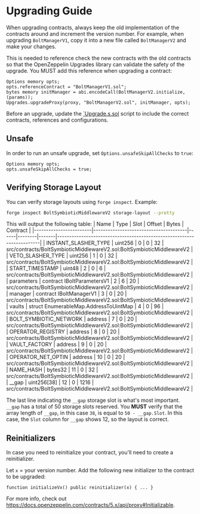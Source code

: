 # Upgrading Guide

When upgrading contracts, always keep the old implementation of the contracts around and increment the version number.
For example, when upgrading `BoltManagerV1`, copy it into a new file called `BoltManagerV2` and make your changes.

This is needed to reference check the new contracts with the old contracts so that the OpenZeppelin Upgrades library can
validate the safety of the upgrade. You MUST add this reference when upgrading a contract:

```solidity
Options memory opts;
opts.referenceContract = "BoltManagerV1.sol";
bytes memory initManager = abi.encodeCall(BoltManagerV2.initialize, (params));
Upgrades.upgradeProxy(proxy, "BoltManagerV2.sol", initManager, opts);
```

Before an upgrade, update the [`Upgrade.s.sol](../../script/holesky/admin/Upgrade.s.sol) script to include the correct contracts, references and configurations.

## Unsafe
In order to run an unsafe upgrade, set `Options.unsafeSkipAllChecks` to `true`:
```solidity
Options memory opts;
opts.unsafeSkipAllChecks = true;
```

## Verifying Storage Layout
You can verify storage layouts using `forge inspect`. Example:

```bash
forge inspect BoltSymbioticMiddlewareV2 storage-layout --pretty
```

This will output the following table:
| Name                   | Type                                  | Slot | Offset | Bytes | Contract                                                              |
|------------------------|---------------------------------------|------|--------|-------|-----------------------------------------------------------------------|
| INSTANT_SLASHER_TYPE   | uint256                               | 0    | 0      | 32    | src/contracts/BoltSymbioticMiddlewareV2.sol:BoltSymbioticMiddlewareV2 |
| VETO_SLASHER_TYPE      | uint256                               | 1    | 0      | 32    | src/contracts/BoltSymbioticMiddlewareV2.sol:BoltSymbioticMiddlewareV2 |
| START_TIMESTAMP        | uint48                                | 2    | 0      | 6     | src/contracts/BoltSymbioticMiddlewareV2.sol:BoltSymbioticMiddlewareV2 |
| parameters             | contract IBoltParametersV1            | 2    | 6      | 20    | src/contracts/BoltSymbioticMiddlewareV2.sol:BoltSymbioticMiddlewareV2 |
| manager                | contract IBoltManagerV1               | 3    | 0      | 20    | src/contracts/BoltSymbioticMiddlewareV2.sol:BoltSymbioticMiddlewareV2 |
| vaults                 | struct EnumerableMap.AddressToUintMap | 4    | 0      | 96    | src/contracts/BoltSymbioticMiddlewareV2.sol:BoltSymbioticMiddlewareV2 |
| BOLT_SYMBIOTIC_NETWORK | address                               | 7    | 0      | 20    | src/contracts/BoltSymbioticMiddlewareV2.sol:BoltSymbioticMiddlewareV2 |
| OPERATOR_REGISTRY      | address                               | 8    | 0      | 20    | src/contracts/BoltSymbioticMiddlewareV2.sol:BoltSymbioticMiddlewareV2 |
| VAULT_FACTORY          | address                               | 9    | 0      | 20    | src/contracts/BoltSymbioticMiddlewareV2.sol:BoltSymbioticMiddlewareV2 |
| OPERATOR_NET_OPTIN     | address                               | 10   | 0      | 20    | src/contracts/BoltSymbioticMiddlewareV2.sol:BoltSymbioticMiddlewareV2 |
| NAME_HASH              | bytes32                               | 11   | 0      | 32    | src/contracts/BoltSymbioticMiddlewareV2.sol:BoltSymbioticMiddlewareV2 |
| __gap                  | uint256[38]                           | 12   | 0      | 1216  | src/contracts/BoltSymbioticMiddlewareV2.sol:BoltSymbioticMiddlewareV2 |

The last line indicating the `__gap` storage slot is what's most important. `__gap` has a total of 50 storage slots reserved. You **MUST** verify that the array length of `__gap`, in this case `38`, is equal to `50 - __gap.Slot`. In this case, the `Slot` column for `__gap` shows 12, so the layout is correct.

## Reinitializers
In case you need to reinitialize your contract, you'll need to create a reinitializer.

Let `x` = your version number. Add the following new initializer to the contract to be upgraded:

```solidity
function initializeVx() public reinitializer(x) { ... }
```

For more info, check out https://docs.openzeppelin.com/contracts/5.x/api/proxy#Initializable.